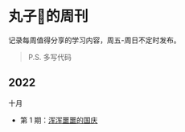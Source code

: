 # 丸子🍡的周刊

记录每周值得分享的学习内容，周五-周日不定时发布。

> P.S. 多写代码



## 2022

十月

- 第 1 期：[浑浑噩噩的国庆](docs/issue-225.md)

